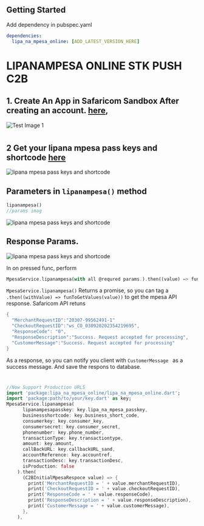 ## Getting Started

Add dependency in pubspec.yaml

```yaml
dependencies:
  lipa_na_mpesa_online: [ADD_LATEST_VERSION_HERE]
```

# LIPANAMPESA ONLINE STK PUSH C2B

## 1. Create An App in Safaricom Sandbox After creating an account. [here](https://developer.safaricom.co.ke/),

![Test Image 1](./img/createapp.jpg)

#

## 2 Get your lipana mpesa pass keys and shortcode [here]()

![lipana mpesa pass keys and shortcode](./img/lnmpseapasskeynashortcode.jpg)

## Parameters in `lipanampesa()` method

```dart
lipanampesa()
//params imag

```

![lipana mpesa pass keys and shortcode](./img/requestparams.png)

## Response Params.

![lipana mpesa pass keys and shortcode](./img/responseparams.png)

In on pressed func, perform

```dart
MpesaService.lipanampesa(with all @requred params.).then((value) => funTogetValue(value))

```

```MpesaService.lipanampesa()``` Returns a promise, so you can tag a ```.then((withValue) => funToGetValues(value))``` to get the mpesa API response.
Safaricom API retuns 

```dart
{
  "MerchantRequestID":"20307-99562491-1"
  "CheckoutRequestID":"ws_CO_030920202354219695",
  "ResponseCode": "0",
  "ResponseDescription":"Success. Request accepted for processing",
  "CustomerMessage":"Success. Request accepted for processing"
}

```
As a response, so you can notify you client with ```CustomerMessage ``` as a success message.
And save the respons to database.
#

```dart
//Now Support Production URLS
import 'package:lipa_na_mpesa_online/lipa_na_mpesa_online.dart';
import 'package:path/to/your/key.dart' as key;
MpesaService.lipanampesa(
      lipanampesapasskey: key.lipa_na_mpesa_passkey,
      businessshortcode: key.business_short_code,
      consumerkey: key.consumer_key,
      consumersecret: key.consumer_secret,
      phonenumber: key.phone_number,
      transactionType: key.transactiontype,
      amount: key.amount,
      callBackURL: key.callbackURL_sand,
      accountReference: key.accountref,
      transactionDesc: key.transactionDesc,
      isProduction: false
    ).then(
      (C2BInitialMpesaRespoce value) => {
        print('MerchantRequestID = ' + value.merchantRequestID),
        print('CheckoutRequestID = ' + value.checkoutRequestID),
        print('ResponseCode = ' + value.responseCode),
        print('ResponseDescription = ' + value.responseDescription),
        print('CustomerMessage = ' + value.customerMessage),
      },
    ),

```
